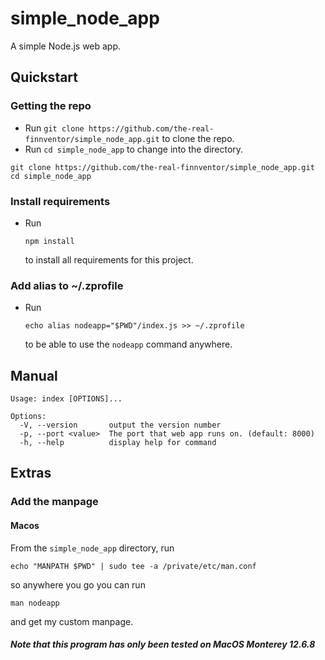# simple_node_app

A simple Node.js web app.

## Quickstart

### Getting the repo

-   Run
    `git clone https://github.com/the-real-finnventor/simple_node_app.git`
    to clone the repo.
-   Run `cd simple_node_app` to change into the directory.

```
git clone https://github.com/the-real-finnventor/simple_node_app.git
cd simple_node_app
```

### Install requirements

-   Run
    ```
    npm install
    ```
    to install all requirements for this project.

### Add alias to ~/.zprofile

-   Run
    ```
    echo alias nodeapp="$PWD"/index.js >> ~/.zprofile
    ```
    to be able to use the `nodeapp` command anywhere.

## Manual

```
Usage: index [OPTIONS]...

Options:
  -V, --version       output the version number
  -p, --port <value>  The port that web app runs on. (default: 8000)
  -h, --help          display help for command
```

## Extras

### Add the manpage

#### Macos

From the `simple_node_app` directory, run

```
echo "MANPATH $PWD" | sudo tee -a /private/etc/man.conf
```

so anywhere you go you can run

```
man nodeapp
```

and get my custom manpage.

##### Note that this program has only been tested on MacOS Monterey 12.6.8
